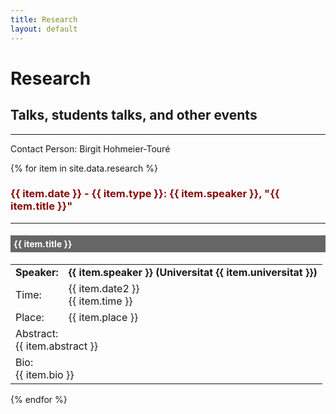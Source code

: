 ```yaml
---
title: Research
layout: default
---
```


# Research

## Talks, students talks, and other events

<hr/>
<p>Contact Person: Birgit Hohmeier-Touré</p>

{% for item in site.data.research %}

<div class="row">
  <div class="col-12">
    <h3 style="color: #860909">{{ item.date }} - {{ item.type }}: {{ item.speaker }}, "{{ item.title }}"</h3><hr/>
    <h4 style="background: #666; color: #fff; padding: 5px;">{{ item.title }}</h4>
    <table class="table table-striped text-dark">
      <tbody>
        <tr class="text-dark">
          <td><strong>Speaker:</strong></td>
          <td><strong>{{ item.speaker }} (Universitat {{ item.universitat }})</strong></td>
        </tr>
        <tr class="text-dark">
          <td>Time:</td>
          <td>{{ item.date2 }}<br>{{ item.time }}</td>
        </tr>
        <tr class="text-dark">
          <td>Place:</td>
          <td>{{ item.place }}</td>
        </tr>
        <tr class="text-dark">
          <td colspan="2">Abstract: <br>{{ item.abstract }}</td>
        </tr>
        <tr class="text-dark">
          <td colspan="2">Bio: <br>{{ item.bio }}</td>
        </tr>
      </tbody>
    </table>
  </div>
</div>
{% endfor %}
